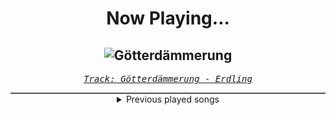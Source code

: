 <div align="center"> 
<h1>Now Playing...</h1>

![Götterdämmerung](https://i.scdn.co/image/ab67616d00001e02963d607b7afc97499ec2d1f8)
--
_<samp><a href="https://open.spotify.com/track/5gd6bjuz7r9alHVbNWIf6q">Track: Götterdämmerung - Erdling</a></samp>_

<div style="border: 1px #4B5054 solid"></div>
<details>
  <summary>
    Previous played songs
  </summary>
  <table>
    <thead>
      <tr>
        <th>
          Artist
        </th>
        <th>
          Song
        </th>
        <th>
          Link
        </th>
      </tr>
    </thead>
    <tbody>
      <tr><td>Erdling</td><td>Götterdämmerung</td><td><a href="https://open.spotify.com/track/5gd6bjuz7r9alHVbNWIf6q">https://open.spotify.com/track/5gd6bjuz7r9alHVbNWIf6q</a></td></tr><tr><td>Erdling</td><td>Götterdämmerung</td><td><a href="https://open.spotify.com/track/5gd6bjuz7r9alHVbNWIf6q">https://open.spotify.com/track/5gd6bjuz7r9alHVbNWIf6q</a></td></tr><tr><td>Erdling</td><td>Götterdämmerung</td><td><a href="https://open.spotify.com/track/5gd6bjuz7r9alHVbNWIf6q">https://open.spotify.com/track/5gd6bjuz7r9alHVbNWIf6q</a></td></tr><tr><td>Erdling</td><td>Götterdämmerung</td><td><a href="https://open.spotify.com/track/5gd6bjuz7r9alHVbNWIf6q">https://open.spotify.com/track/5gd6bjuz7r9alHVbNWIf6q</a></td></tr><tr><td>Erdling</td><td>Götterdämmerung</td><td><a href="https://open.spotify.com/track/5gd6bjuz7r9alHVbNWIf6q">https://open.spotify.com/track/5gd6bjuz7r9alHVbNWIf6q</a></td></tr><tr><td>Erdling</td><td>Götterdämmerung</td><td><a href="https://open.spotify.com/track/5gd6bjuz7r9alHVbNWIf6q">https://open.spotify.com/track/5gd6bjuz7r9alHVbNWIf6q</a></td></tr><tr><td>Erdling</td><td>Götterdämmerung</td><td><a href="https://open.spotify.com/track/5gd6bjuz7r9alHVbNWIf6q">https://open.spotify.com/track/5gd6bjuz7r9alHVbNWIf6q</a></td></tr><tr><td>Erdling</td><td>Götterdämmerung</td><td><a href="https://open.spotify.com/track/5gd6bjuz7r9alHVbNWIf6q">https://open.spotify.com/track/5gd6bjuz7r9alHVbNWIf6q</a></td></tr><tr><td>Erdling</td><td>Götterdämmerung</td><td><a href="https://open.spotify.com/track/5gd6bjuz7r9alHVbNWIf6q">https://open.spotify.com/track/5gd6bjuz7r9alHVbNWIf6q</a></td></tr><tr><td>Erdling</td><td>Götterdämmerung</td><td><a href="https://open.spotify.com/track/5gd6bjuz7r9alHVbNWIf6q">https://open.spotify.com/track/5gd6bjuz7r9alHVbNWIf6q</a></td></tr><tr><td>Erdling</td><td>Götterdämmerung</td><td><a href="https://open.spotify.com/track/5gd6bjuz7r9alHVbNWIf6q">https://open.spotify.com/track/5gd6bjuz7r9alHVbNWIf6q</a></td></tr><tr><td>Erdling</td><td>Götterdämmerung</td><td><a href="https://open.spotify.com/track/5gd6bjuz7r9alHVbNWIf6q">https://open.spotify.com/track/5gd6bjuz7r9alHVbNWIf6q</a></td></tr><tr><td>Erdling</td><td>Götterdämmerung</td><td><a href="https://open.spotify.com/track/5gd6bjuz7r9alHVbNWIf6q">https://open.spotify.com/track/5gd6bjuz7r9alHVbNWIf6q</a></td></tr><tr><td>Erdling</td><td>Götterdämmerung</td><td><a href="https://open.spotify.com/track/5gd6bjuz7r9alHVbNWIf6q">https://open.spotify.com/track/5gd6bjuz7r9alHVbNWIf6q</a></td></tr><tr><td>Erdling</td><td>Götterdämmerung</td><td><a href="https://open.spotify.com/track/5gd6bjuz7r9alHVbNWIf6q">https://open.spotify.com/track/5gd6bjuz7r9alHVbNWIf6q</a></td></tr><tr><td>Erdling</td><td>Götterdämmerung</td><td><a href="https://open.spotify.com/track/5gd6bjuz7r9alHVbNWIf6q">https://open.spotify.com/track/5gd6bjuz7r9alHVbNWIf6q</a></td></tr><tr><td>Thomas Bergersen</td><td>See Me Fight</td><td><a href="https://open.spotify.com/track/4l0xDsC11F4SgihB1UYDLb">https://open.spotify.com/track/4l0xDsC11F4SgihB1UYDLb</a></td></tr><tr><td>Within Temptation</td><td>Fire and Ice</td><td><a href="https://open.spotify.com/track/6fVNrImd5bzHgJMxxLqCee">https://open.spotify.com/track/6fVNrImd5bzHgJMxxLqCee</a></td></tr><tr><td>Atoms to Ashes</td><td>Tomorrow Without You</td><td><a href="https://open.spotify.com/track/1mGiFvs2vj4FsnBpFjIt24">https://open.spotify.com/track/1mGiFvs2vj4FsnBpFjIt24</a></td></tr><tr><td>Godsmack</td><td>Locked & Loaded</td><td><a href="https://open.spotify.com/track/2h5IxsTk5aXrRPmKvYa6LL">https://open.spotify.com/track/2h5IxsTk5aXrRPmKvYa6LL</a></td></tr>
    </tbody>
  </table>
</details>

</div>
